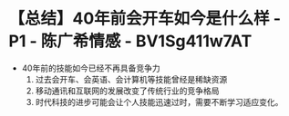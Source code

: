 # 【总结】40年前会开车如今是什么样 - P1 - 陈广希情感 - BV1Sg411w7AT

-   40年前的技能如今已经不再具备竞争力
    1.  过去会开车、会英语、会计算机等技能曾经是稀缺资源
    2.  移动通讯和互联网的发展改变了传统行业的竞争格局
    3.  时代科技的进步可能会让个人技能迅速过时，需要不断学习适应变化。